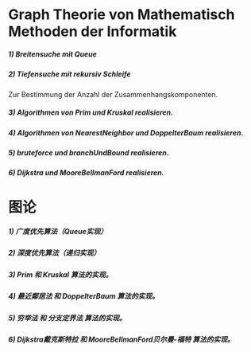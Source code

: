 # Graph Theorie von Mathematisch Methoden der Informatik


##### 1) Breitensuche mit Queue 
##### 2) Tiefensuche mit rekursiv Schleife 
Zur Bestimmung der Anzahl der Zusammenhangskomponenten. 
##### 3) Algorithmen von Prim und Kruskal realisieren.
##### 4) Algorithmen von NearestNeighbor und DoppelterBaum realisieren.
##### 5) bruteforce und branchUndBound realisieren.
##### 6) Dijkstra und MooreBellmanFord realisieren.


# 图论 
##### 1) 广度优先算法（Queue实现）
##### 2) 深度优先算法（递归实现）
##### 3) Prim 和 Kruskal 算法的实现。
##### 4) 最近鄰居法 和 DoppelterBaum 算法的实现。
##### 5) 穷举法 和 分支定界法 算法的实现。
##### 6) Dijkstra戴克斯特拉 和 MooreBellmanFord贝尔曼-福特 算法的实现。
